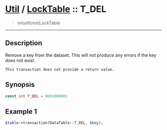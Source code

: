 # [Util](Util.md) / [LockTable](Util-LockTable.md) :: T_DEL
 > im\util\res\LockTable
____

## Description
Remove a key from the dataset. This will not produce any errors
if the key does not exist.

    This transaction does not provide a return value.  

## Synopsis
```php
const int T_DEL = 0b01000001
```

## Example 1
```php
$table->transaction(DataTable::T_DEL, $key);
```
